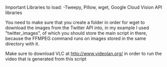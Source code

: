 Important Libraries to load:
  -Tweepy, Pillow, wget, Google Cloud Vision API libraries
  
You need to make sure that you create a folder in order for wget to download the images from the Twitter API into, in my example I used "twitter_images", of which you should store the main script in there, because the FFMPEG command runs on images stored in the same directory with it.

Make sure to download VLC at http://www.videolan.org/ in order to run the video that is generated from this script



